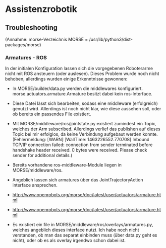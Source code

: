 # Assistenzrobotik

## Troubleshooting

(Annahme: morse-Verzeichnis MORSE = /usr/lib/python3/dist-packages/morse)

### Armatures - ROS

In der initialen Konfiguration lassen sich die vorgegebenen Roboterarme nicht mit ROS ansteuern (oder auslesen). Dieses Problem wurde noch nicht behoben, allerdings wurden einige Erkenntnisse gewonnen:

* In MORSE/builder/data.py werden die middlewares konfiguriert. morse.actuators.armature.Armature besitzt dabei kein ros-Interface.
 * Diese Datei lässt sich bearbeiten, sodass eine middleware (erfolgreich) genutzt wird. Allerdings ist noch nicht klar, wie diese aussehen soll, oder ob bereits ein passendes File existiert.
 * Mit MORSE/middleware/ros/jointstate.py existiert zumindest ein Topic, welches der Arm subscribed. Allerdings verlief das publishen auf dieses Topic bei mir erfolglos, da keine Verbindung aufgebaut werden konnte. (Fehlermeldung: [WARN] [WallTime: 1463226552.770708] Inbound TCP/IP connection failed: connection from sender terminated before handshake header received. 0 bytes were received. Please check sender for additional details.)

* Bereits vorhandene ros-middleware-Module liegen in MORSE/middleware/ros.

* Angeblich lassen sich armatures über das JointTrajectoryAction interface ansprechen.
 * http://www.openrobots.org/morse/doc/latest/user/actuators/armature.html
 * http://www.openrobots.org/morse/doc/latest/user/actuators/armature.html
 * Es existiert ein file in MORSE/middleware/ros/overlays/armatures.py, welches angeblich dieses interface nutzt. Ich habe noch nicht verstanden, ob man das separat einbinden muss (über data.py geht es nicht), oder ob es als overlay irgendwo schon dabei ist.

